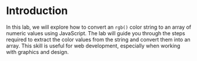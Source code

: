 # Introduction

In this lab, we will explore how to convert an `rgb()` color string to an array of numeric values using JavaScript. The lab will guide you through the steps required to extract the color values from the string and convert them into an array. This skill is useful for web development, especially when working with graphics and design.
